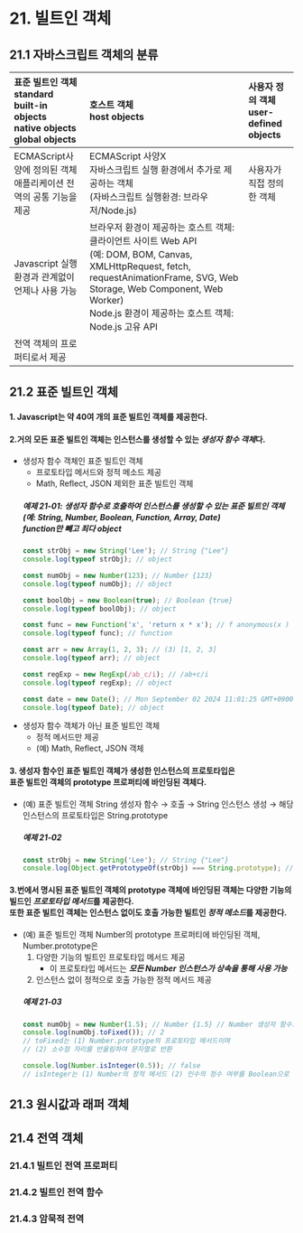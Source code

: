 # 21. 빌트인 객체
## 21.1 자바스크립트 객체의 분류

| 표준 빌트인 객체<br>standard built-in objects<br>native objects<br>global objects | 호스트 객체<br>host objects                                                                                                                                                                                 | 사용자 정의 객체<br>user-defined objects |
|:---------------------------------------------------------------------------|:-------------------------------------------------------------------------------------------------------------------------------------------------------------------------------------------------------|:----------------------------------|
| ECMAScript사양에 정의된 객체<br>애플리케이션 전역의 공통 기능을 제공                               | ECMAScript 사양X<br>자바스크립트 실행 환경에서 추가로 제공하는 객체<br>(자바스크립트 실행환경: 브라우저/Node.js)                                                                                                                            | 사용자가 직접 정의한 객체                    |
| Javascript 실행 환경과 관계없이 언제나 사용 가능                                           | 브라우저 환경이 제공하는 호스트 객체: 클라이언트 사이트 Web API<br>(예: DOM, BOM, Canvas, XMLHttpRequest, fetch, requestAnimationFrame, SVG, Web Storage, Web Component, Web Worker)<br>Node.js 환경이 제공하는 호스트 객체: Node.js 고유 API |                                   |
| 전역 객체의 프로퍼티로서 제공                                                           |                                                                                                                                                                                                        |                                   |

## 21.2 표준 빌트인 객체

#### 1. Javascript는 약 40여 개의 표준 빌트인 객체를 제공한다.
#### 2.거의 모든 표준 빌트인 객체는 인스턴스를 생성할 수 있는 *생성자 함수 객체*다.
* 생성자 함수 객체인 표준 빌트인 객체
  * 프로토타입 메서드와 정적 메소드 제공
  * Math, Reflect, JSON 제외한 표준 빌트인 객체
  ##### 예제 21-01: 생성자 함수로 호출하여 인스턴스를 생성할 수 있는 표준 빌트인 객체<br>(예: String, Number, Boolean, Function, Array, Date)<br>function만 빼고 죄다 object
  ```Javascript
  const strObj = new String('Lee'); // String {"Lee"}
  console.log(typeof strObj); // object 
  
  const numObj = new Number(123); // Number {123}
  console.log(typeof numObj); // object
  
  const boolObj = new Boolean(true); // Boolean {true}
  console.log(typeof boolObj); // object
  
  const func = new Function('x', 'return x * x'); // f anonymous(x )
  console.log(typeof func); // function
  
  const arr = new Array(1, 2, 3); // (3) [1, 2, 3]
  console.log(typeof arr); // object
  
  const regExp = new RegExp(/ab_c/i); // /ab+c/i
  console.log(typeof regExp); // object
  
  const date = new Date(); // Mon September 02 2024 11:01:25 GMT+0900 (대한민국 표준시)
  console.log(typeof Date); // object
  ```  
* 생성자 함수 객체가 아닌 표준 빌트인 객체
  * 정적 메서드만 제공 
  * (예) Math, Reflect, JSON 객체

#### 3. 생성자 함수인 표준 빌트인 객체가 생성한 인스턴스의 프로토타입은<br>표준 빌트인 객체의 prototype 프로퍼티에 바인딩된 객체다.
* (예) 표준 빌트인 객체 String 생성자 함수 → 호출 → String 인스턴스 생성 → 해당 인스턴스의 프로토타입은 String.prototype
    ##### 예제 21-02
    ```Javascript
    const strObj = new String('Lee'); // String {"Lee"}
    console.log(Object.getPrototypeOf(strObj) === String.prototype); // true
    ```

#### 3.번에서 명시된 표준 빌트인 객체의 prototype 객체에 바인딩된 객체는 다양한 기능의 빌드인 *프로토타입 메서드*를 제공한다.<br>또한 표준 빌트인 객체는 인스턴스 없이도 호출 가능한 빌트인 *정적 메소드*를 제공한다.
* (예) 표준 빌트인 객체 Number의 prototype 프로퍼티에 바인딩된 객체, Number.prototype은
  1. 다양한 기능의 빌트인 프로토타입 메서드 제공
     * 이 프로토타입 메서드는 ***모든 Number 인스턴스가 상속을 통해 사용 가능***
  2. 인스턴스 없이 정적으로 호출 가능한 정적 메서드 제공
  ##### 예제 21-03
  ```Javascript
  const numObj = new Number(1.5); // Number {1.5} // Number 생성자 함수로 Number 객체 생성
  console.log(numObj.toFixed()); // 2 
  // toFixed는 (1) Number.prototype의 프로토타입 메서드이며 
  // (2) 소수점 자리를 반올림하여 문자열로 반환
  
  console.log(Number.isInteger(0.5)); // false 
  // isInteger는 (1) Number의 정적 메서드 (2) 인수의 정수 여부를 Boolean으로 반환 
  ```


## 21.3 원시값과 래퍼 객체
## 21.4 전역 객체
### 21.4.1 빌트인 전역 프로퍼티
### 21.4.2 빌트인 전역 함수
### 21.4.3 암묵적 전역